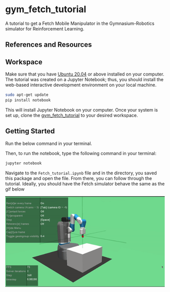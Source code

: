 # gym_fetch_tutorial
A tutorial to get a Fetch Mobile Manipulator in the Gymnasium-Robotics simulator for Reinforcement Learning. 

## References and Resources

## Workspace
Make sure that you have [Ubuntu 20.04](https://releases.ubuntu.com/20.04/) or above installed on your computer. The tutorial was created on a Jupyter Notebook; thus, you should install the web-based interactive development environment on your local machine. 

```bash
sudo apt-get update
pip install notebook
```
This will install Jupyter Notebook on your computer. Once your system is set up, clone the [gym_fetch_tutorial](https://github.com/alan-sanchez/gym_fetch_tutorial.git) to your desired workspace. 


## Getting Started
Run the below command in your terminal.

Then, to run the notebook, type the following command in your terminal:
```bash
jupyter notebook
```
Navigate to the `Fetch_tutorial.ipynb` file and in the directory, you saved this package and open the file.
From there, you can follow through the tutorial. Ideally, you should have the Fetch simulator behave the same as the gif below

![](images/reach.gif)
